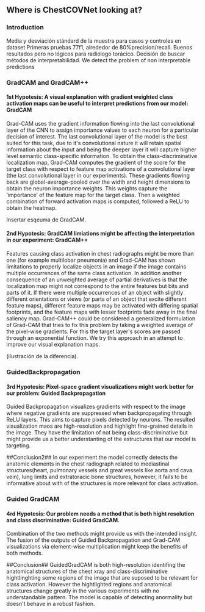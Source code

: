 ## Where is ChestCOVNet looking at?

### Introduction
Media y desviación stándard de la muestra para casos y controles en dataset
Primeras pruebas 77f1, alrededor de 80%precision/recall. 
Buenos resultados pero no lógicos para radiólogo torácico. 
Decisión de buscar métodos de interpretabilidad.
We detect the problem of non interpretable predictions

### GradCAM and GradCAM++
#### 1st Hypotesis: A visual explanation with gradient weighted class activation maps can be useful to interpret predictions from our model: GradCAM 

Grad-CAM uses the gradient information flowing into the last convolutional layer of the CNN to assign importance values to each neuron for a particular decision of interest. The last convolutional layer of the model is the best suited for this task, due to it's convolutional nature it will retain spatial information about the input and being the deeper layer it will capture higher level semantic class-specific information. 
To obtain the class-discriminative localization map, Grad-CAM computes the gradient of the score for the target class with respect to feature map activations of a convolutional layer (the last convolutional layer in our experiments). These gradients flowing back are global-average-pooled over the width and height dimensions to obtain the neuron importance weights. This weights capture the ‘importance’ of the feature map for the target class. Then a weighted combination of forward activation maps is computed, followed a ReLU to obtain the heatmap.

Insertar esqeuma de GradCAM. 

#### 2nd Hypotesis: GradCAM limiations might be affecting the interpretation in our experiment: GradCAM++
Features causing class activation in chest radiographs might be more than one (for example multilobar pneumonia) and Grad-CAM has shown limitations to properly localize objects in an image if the image contains multiple occurrences of the same class activation. In addition another consequence of an unweighted average of partial derivatives is that the localization map might not correspond to the entire features but bits and parts of it. 
If there were multiple occurrences of an object with slightly different orientations or views (or parts of an object that excite different feature maps), different feature maps may be activated with differing spatial footprints, and the feature maps with lesser footprints fade away in the final saliency map.
Grad-CAM++ could be considered a generalized formulation of Grad-CAM that tries to fix this problem by taking a weighted average of the pixel-wise gradients. For this the target layer's scores are passed through an exponential function. We try this approach in an attempt to improve our visual explanation maps. 

(ilustración de la diferencia).


### GuidedBackpropagation
#### 3rd Hypotesis: Pixel-space gradient visualizations might work better for our problem: Guided Backpropagation 
Guided Backpropagation visualizes gradients with respect to the image where negative gradients are suppressed when backpropagating through ReLU layers. This aims
to capture pixels detected by neurons. The resulted visualization maos are high-resolution and highlight fine-grained details in the image. They have the limitation of not being class-discriminative but might provide us a better understanting of the estructures that our model is targeting. 

##Conclusion2## 
In our experiment the model correctly detects the anatomic elements in the chest radiograph related to mediastinal structures(heart, pulmonary vessels and great vessels like aorta and cava vein), lung limits and extratoracic bone structures, however, it fails to be informative about with of the structures is more relevant for class activation. 

### Guided GradCAM
#### 4rd Hypotesis: Our problem needs a method that is both hight resolution and class discriminative: Guided GradCAM. 
Combination of the two methods might provide us with the intended insight. The fusion of the outputs of Guided Backpropagation and Grad-CAM visualizations via
element-wise multiplication might keep the benefits of both methods. 

##Conclusion##
GuidedGradCAM is both high-resolution identifing the anatomical structures of the chest xray and class-discriminative hightlinghting some regions of the image that are suposed to be relevant for class activation. However the hightlighted regions and anatomical structures change greatly in the various experiments with no understandable pattern. The model is capable of detecting anormality but doesn't behave in a robust fashion. 
